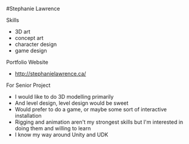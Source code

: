 #Stephanie Lawrence

Skills
- 3D art
- concept art
- character design
- game design

Portfolio Website
- http://stephanielawrence.ca/

For Senior Project
- I would like to do 3D modelling primarily
- And level design, level design would be sweet
- Would prefer to do a game, or maybe some sort of interactive installation
- Rigging and animation aren't my strongest skills but I'm interested in doing them and willing to learn
- I know my way around Unity and UDK
